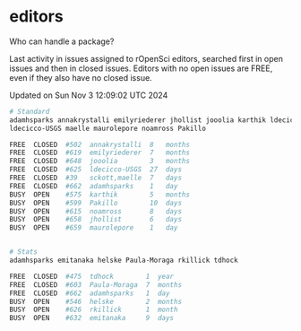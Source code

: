# editors

Who can handle a package?

Last activity in issues assigned to rOpenSci editors, searched first in open
issues and then in closed issues. Editors with no open issues are FREE, even if
they also have no closed issue.


Updated on Sun Nov 3 12:09:02 UTC 2024

```bash
# Standard
adamhsparks annakrystalli emilyriederer jhollist jooolia karthik ldecicco
ldecicco-USGS maelle maurolepore noamross Pakillo

FREE  CLOSED  #502  annakrystalli  8   months
FREE  CLOSED  #619  emilyriederer  7   months
FREE  CLOSED  #648  jooolia        3   months
FREE  CLOSED  #625  ldecicco-USGS  27  days
FREE  CLOSED  #39   sckott,maelle  7   days
FREE  CLOSED  #662  adamhsparks    1   day
BUSY  OPEN    #575  karthik        5   months
BUSY  OPEN    #599  Pakillo        10  days
BUSY  OPEN    #615  noamross       8   days
BUSY  OPEN    #658  jhollist       6   days
BUSY  OPEN    #659  maurolepore    1   day


# Stats
adamhsparks emitanaka helske Paula-Moraga rkillick tdhock

FREE  CLOSED  #475  tdhock        1  year
FREE  CLOSED  #603  Paula-Moraga  7  months
FREE  CLOSED  #662  adamhsparks   1  day
BUSY  OPEN    #546  helske        2  months
BUSY  OPEN    #626  rkillick      1  month
BUSY  OPEN    #632  emitanaka     9  days
```
